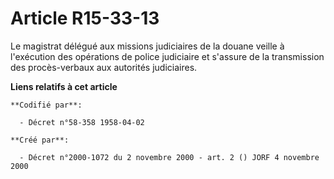 # Article R15-33-13

Le magistrat délégué aux missions judiciaires de la douane veille à l'exécution des opérations de police judiciaire et
s'assure de la transmission des procès-verbaux aux autorités judiciaires.

**Liens relatifs à cet article**

	**Codifié par**:

	  - Décret n°58-358 1958-04-02

	**Créé par**:

	  - Décret n°2000-1072 du 2 novembre 2000 - art. 2 () JORF 4 novembre 2000
